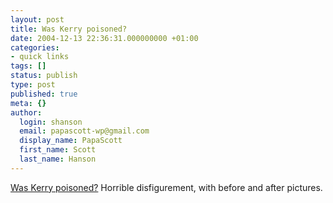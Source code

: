 ```yaml
---
layout: post
title: Was Kerry poisoned?
date: 2004-12-13 22:36:31.000000000 +01:00
categories:
- quick links
tags: []
status: publish
type: post
published: true
meta: {}
author:
  login: shanson
  email: papascott-wp@gmail.com
  display_name: PapaScott
  first_name: Scott
  last_name: Hanson
---
```

<p><a title="Campaign Extra!: Was Kerry poisoned? A CE exclusive" href="http://www.pnionline.com/dnblog/extra/archives/001283.html">Was Kerry poisoned?</a> Horrible disfigurement, with before and after pictures.</p>
